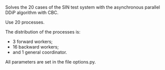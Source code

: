 Solves the 20 cases of the SIN test system with the asynchronous parallel DDiP algorithm with CBC.

Use 20 processes.

The distribution of the processes is:
- 3 forward workers;
- 16 backward workers;
- and 1 general coordinator.

All parameters are set in the file options.py.
